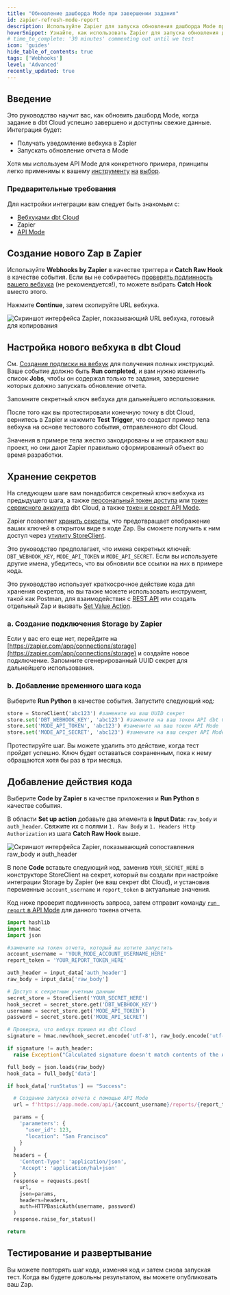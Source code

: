 ```yaml
---
title: "Обновление дашборда Mode при завершении задания"
id: zapier-refresh-mode-report
description: Используйте Zapier для запуска обновления дашборда Mode при завершении задания в dbt Cloud.
hoverSnippet: Узнайте, как использовать Zapier для запуска обновления дашборда Mode при завершении задания в dbt Cloud.
# time_to_complete: '30 minutes' commenting out until we test
icon: 'guides'
hide_table_of_contents: true
tags: ['Webhooks']
level: 'Advanced'
recently_updated: true
---
```


<div style={{maxWidth: '900px'}}>

## Введение

Это руководство научит вас, как обновить дашборд Mode, когда задание в dbt Cloud успешно завершено и доступны свежие данные. Интеграция будет:

 - Получать уведомление вебхука в Zapier
 - Запускать обновление отчета в Mode

Хотя мы используем API Mode для конкретного примера, принципы легко применимы к вашему [инструменту](https://learn.hex.tech/docs/develop-logic/hex-api/api-reference#operation/RunProject) [на](https://learn.microsoft.com/en-us/rest/api/power-bi/datasets/refresh-dataset) [выбор](https://help.tableau.com/current/api/rest_api/en-us/REST/rest_api_ref.htm#update_workbook_now).

### Предварительные требования

Для настройки интеграции вам следует быть знакомым с:
- [Вебхуками dbt Cloud](/docs/deploy/webhooks)
- Zapier
- [API Mode](https://mode.com/developer/api-reference/introduction/)

## Создание нового Zap в Zapier
Используйте **Webhooks by Zapier** в качестве триггера и **Catch Raw Hook** в качестве события. Если вы не собираетесь [проверять подлинность вашего вебхука](/docs/deploy/webhooks#validate-a-webhook) (не рекомендуется!), то можете выбрать **Catch Hook** вместо этого.

Нажмите **Continue**, затем скопируйте URL вебхука.

![Скриншот интерфейса Zapier, показывающий URL вебхука, готовый для копирования](/img/guides/orchestration/webhooks/zapier-common/catch-raw-hook.png)

## Настройка нового вебхука в dbt Cloud
См. [Создание подписки на вебхук](/docs/deploy/webhooks#create-a-webhook-subscription) для получения полных инструкций. Ваше событие должно быть **Run completed**, и вам нужно изменить список **Jobs**, чтобы он содержал только те задания, завершение которых должно запускать обновление отчета.

Запомните секретный ключ вебхука для дальнейшего использования.

После того как вы протестировали конечную точку в dbt Cloud, вернитесь в Zapier и нажмите **Test Trigger**, что создаст пример тела вебхука на основе тестового события, отправленного dbt Cloud.

Значения в примере тела жестко закодированы и не отражают ваш проект, но они дают Zapier правильно сформированный объект во время разработки.

## Хранение секретов
На следующем шаге вам понадобится секретный ключ вебхука из предыдущего шага, а также [персональный токен доступа](https://docs.getdbt.com/docs/dbt-cloud-apis/user-tokens) или [токен сервисного аккаунта](https://docs.getdbt.com/docs/dbt-cloud-apis/service-tokens) dbt Cloud, а также [токен и секрет API Mode](https://mode.com/developer/api-reference/authentication/).

Zapier позволяет [хранить секреты](https://help.zapier.com/hc/en-us/articles/8496293271053-Save-and-retrieve-data-from-Zaps), что предотвращает отображение ваших ключей в открытом виде в коде Zap. Вы сможете получить к ним доступ через [утилиту StoreClient](https://help.zapier.com/hc/en-us/articles/8496293969549-Store-data-from-code-steps-with-StoreClient).

Это руководство предполагает, что имена секретных ключей: `DBT_WEBHOOK_KEY`, `MODE_API_TOKEN` и `MODE_API_SECRET`. Если вы используете другие имена, убедитесь, что вы обновили все ссылки на них в примере кода.

Это руководство использует краткосрочное действие кода для хранения секретов, но вы также можете использовать инструмент, такой как Postman, для взаимодействия с [REST API](https://store.zapier.com/) или создать отдельный Zap и вызвать [Set Value Action](https://help.zapier.com/hc/en-us/articles/8496293271053-Save-and-retrieve-data-from-Zaps#3-set-a-value-in-your-store-0-3).

### a. Создание подключения Storage by Zapier
Если у вас его еще нет, перейдите на [https://zapier.com/app/connections/storage](https://zapier.com/app/connections/storage) и создайте новое подключение. Запомните сгенерированный UUID секрет для дальнейшего использования.

### b. Добавление временного шага кода
Выберите **Run Python** в качестве события. Запустите следующий код:
```python
store = StoreClient('abc123') #замените на ваш UUID секрет
store.set('DBT_WEBHOOK_KEY', 'abc123') #замените на ваш токен API dbt Cloud
store.set('MODE_API_TOKEN', 'abc123') #замените на ваш токен API Mode
store.set('MODE_API_SECRET', 'abc123') #замените на ваш секрет API Mode
```
Протестируйте шаг. Вы можете удалить это действие, когда тест пройдет успешно. Ключ будет оставаться сохраненным, пока к нему обращаются хотя бы раз в три месяца.

## Добавление действия кода
Выберите **Code by Zapier** в качестве приложения и **Run Python** в качестве события.

В области **Set up action** добавьте два элемента в **Input Data**: `raw_body` и `auth_header`. Свяжите их с полями `1. Raw Body` и `1. Headers Http Authorization` из шага **Catch Raw Hook** выше.

![Скриншот интерфейса Zapier, показывающий сопоставления raw_body и auth_header](/img/guides/orchestration/webhooks/zapier-common/run-python.png)

В поле **Code** вставьте следующий код, заменив `YOUR_SECRET_HERE` в конструкторе StoreClient на секрет, который вы создали при настройке интеграции Storage by Zapier (не ваш секрет dbt Cloud), и установив переменные `account_username` и `report_token` в актуальные значения.

Код ниже проверит подлинность запроса, затем отправит команду [`run report` в API Mode](https://mode.com/developer/api-reference/analytics/report-runs/#runReport) для данного токена отчета.

```python
import hashlib
import hmac
import json

#замените на токен отчета, который вы хотите запустить
account_username = 'YOUR_MODE_ACCOUNT_USERNAME_HERE'
report_token = 'YOUR_REPORT_TOKEN_HERE'

auth_header = input_data['auth_header']
raw_body = input_data['raw_body']

# Доступ к секретным учетным данным
secret_store = StoreClient('YOUR_SECRET_HERE')
hook_secret = secret_store.get('DBT_WEBHOOK_KEY')
username = secret_store.get('MODE_API_TOKEN')
password = secret_store.get('MODE_API_SECRET')

# Проверка, что вебхук пришел из dbt Cloud
signature = hmac.new(hook_secret.encode('utf-8'), raw_body.encode('utf-8'), hashlib.sha256).hexdigest()

if signature != auth_header:
  raise Exception("Calculated signature doesn't match contents of the Authorization header. This webhook may not have been sent from dbt Cloud.")

full_body = json.loads(raw_body)
hook_data = full_body['data'] 

if hook_data['runStatus'] == "Success":

  # Создание запуска отчета с помощью API Mode
  url = f'https://app.mode.com/api/{account_username}/reports/{report_token}/run'

  params = {
    'parameters': {
      "user_id": 123, 
      "location": "San Francisco"
    } 
  }
  headers = {
    'Content-Type': 'application/json',
    'Accept': 'application/hal+json'
  }
  response = requests.post(
    url, 
    json=params, 
    headers=headers, 
    auth=HTTPBasicAuth(username, password)
  )
  response.raise_for_status()

return
```

## Тестирование и развертывание
Вы можете повторять шаг кода, изменяя код и затем снова запуская тест. Когда вы будете довольны результатом, вы можете опубликовать ваш Zap.

</div>